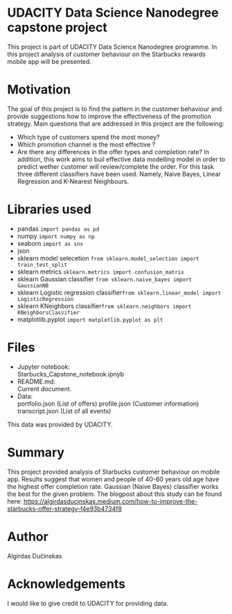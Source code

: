 # UDACITY Data Science Nanodegree capstone project 
This project is part of UDACITY  Data Science Nanodegree programme. In this project analysis of customer behaviour on the Starbucks rewards mobile app will be presented.
# Motivation
The goal of this project is to find the pattern in the customer behaviour and provide suggestions how to improve the effectiveness of the promotion strategy. Main questions that are addressed in this project are the following:

- Which type of customers spend the most money?
- Which promotion channel is the most effective ?
- Are there any differences in the offer types and completion rate?
In addition, this work aims to buil effective data modelling model in order to predict wether customer will review/complete the order. For this task three different classifiers have been used. Namely, Naive Bayes, Linear Regression and K-Nearest Neighbours. 

# Libraries used
- pandas `import pandas as pd`
- numpy  `import numpy as np`
- seaborn `import as sns`
- json 
- sklearn model selecetion `from sklearn.model_selection import train_test_split` 
- sklearn metrics `sklearn.metrics import confusion_matrix`
- sklearn Gaussian classifier `from sklearn.naive_bayes import GaussianNB`
- sklearn Logistic regression classifier`from sklearn.linear_model import LogisticRegression`
- sklearn KNeighbors classifier`from sklearn.neighbors import KNeighborsClassifier`
- matplotlib.pyplot `import matplotlib.pyplot as plt`

# Files
- Jupyter notebook:\
Starbucks_Capstone_notebook.ipnyb
- README.md:\
Current document.
- Data: \
portfolio.json (List of offers)
profile.json (Customer information)
transcript.json (List of all events)

This data was provided by UDACITY. 
# Summary
This project provided analysis of Starbucks customer behaviour on mobile app. Results suggest that
women and people of 40-60 years old age have the highest offer completion rate. Gaussian (Naive Bayes) classifier works the best for the given problem.
The blogpost about this study can be found here: https://algirdasducinskas.medium.com/how-to-improve-the-starbucks-offer-strategy-f4e93b4734f8

# Author
Algirdas Dučinskas
# Acknowledgements
I would like to give credit  to UDACITY for providing data.
